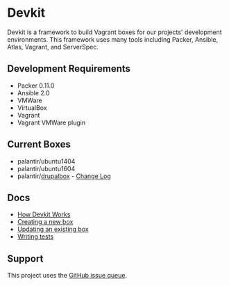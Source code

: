 # Devkit

Devkit is a framework to build Vagrant boxes for our projects' development environments. This framework uses many tools including Packer, Ansible, Atlas, Vagrant, and ServerSpec.

## Development Requirements

- Packer 0.11.0
- Ansible 2.0
- VMWare
- VirtualBox
- Vagrant
- Vagrant VMWare plugin

## Current Boxes

- palantir/ubuntu1404
- palantir/ubuntu1604
- palantir/[drupalbox](drupalbox) - [Change Log](drupalbox/CHANGELOG-0.0.md)

## Docs

- [How Devkit Works](docs/How-Devkit-Works.md)
- [Creating a new box](docs/Creating-New-Box.md)
- [Updating an existing box](docs/Updating-Existing-Box.md)
- [Writing tests](docs/Writing-Tests.md)

## Support

This project uses the [GitHub issue queue](https://github.com/palantirnet/devkit/issues).

